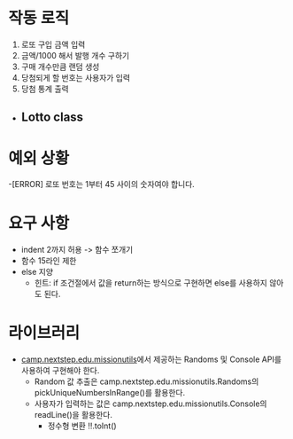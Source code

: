 # 작동 로직 
1. 로또 구입 금액 입력
2. 금액/1000 해서 발행 개수 구하기
3. 구매 개수만큼 랜덤 생성
4. 당첨되게 할 번호는 사용자가 입력
5. 당첨 통계 출력



- Lotto class 
  - 

# 예외 상황
-[ERROR] 로또 번호는 1부터 45 사이의 숫자여야 합니다.

# 요구 사항
- indent 2까지 허용 -> 함수 쪼개기
- 함수 15라인 제한
- else 지양
  - 힌트: if 조건절에서 값을 return하는 방식으로 구현하면 else를 사용하지 않아도 된다.

# 라이브러리
- [camp.nextstep.edu.missionutils](https://github.com/woowacourse-projects/mission-utils)에서 제공하는 Randoms 및 Console API를 사용하여 구현해야 한다.
  - Random 값 추출은 camp.nextstep.edu.missionutils.Randoms의 pickUniqueNumbersInRange()를 활용한다.
  - 사용자가 입력하는 값은 camp.nextstep.edu.missionutils.Console의 readLine()을 활용한다.
    - 정수형 변환 !!.toInt()